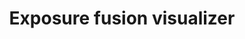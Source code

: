 ---
layout: research/exposure_fusion/layout
title: Exposure fusion visualizer
permalink: /research/exposure-fusion
description: "Visualization of exposure fusion"
---